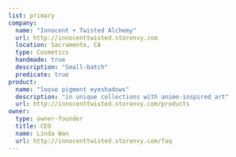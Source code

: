 ```yaml
---
list: primary
company:
  name: "Innocent + Twisted Alchemy"
  url: http://innocenttwisted.storenvy.com
  location: Sacramento, CA
  type: Cosmetics
  handmade: true
  description: "Small-batch"
  predicate: true
product:
  name: "loose pigment eyeshadows"
  description: "in unique collections with anime-inspired art"
  url: http://innocenttwisted.storenvy.com/products
owner:
  type: owner-founder
  title: CEO
  name: Linda Wan
  url: http://innocenttwisted.storenvy.com/faq
---
```

